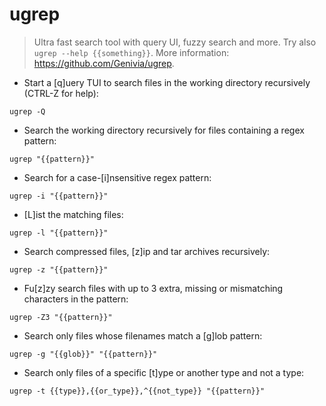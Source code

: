 # ugrep

> Ultra fast search tool with query UI, fuzzy search and more.
> Try also `ugrep --help {{something}}`.
> More information: <https://github.com/Genivia/ugrep>.

- Start a [q]uery TUI to search files in the working directory recursively (CTRL-Z for help):

`ugrep -Q`

- Search the working directory recursively for files containing a regex pattern:

`ugrep "{{pattern}}"`

- Search for a case-[i]nsensitive regex pattern:

`ugrep -i "{{pattern}}"`

- [L]ist the matching files:

`ugrep -l "{{pattern}}"`

- Search compressed files, [z]ip and tar archives recursively:

`ugrep -z "{{pattern}}"`

- Fu[z]zy search files with up to 3 extra, missing or mismatching characters in the pattern:

`ugrep -Z3 "{{pattern}}"`

- Search only files whose filenames match a [g]lob pattern:

`ugrep -g "{{glob}}" "{{pattern}}"`

- Search only files of a specific [t]ype or another type and not a type:

`ugrep -t {{type}},{{or_type}},^{{not_type}} "{{pattern}}"`
